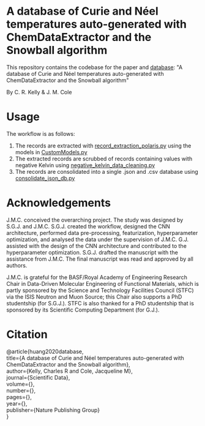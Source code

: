 # A database of Curie and Néel temperatures auto-generated with ChemDataExtractor and the Snowball algorithm 

This repository contains the codebase for the paper and [database](https://doi.org/10.6084/m9.figshare.29559686): "A database of Curie and Néel temperatures auto-generated with ChemDataExtractor and the Snowball algorithm" 

By C. R. Kelly & J. M. Cole

# Usage
The workflow is as follows:

1. The records are extracted with [record_extraction_polaris.py](/record_extraction_polaris.py) using the models in [CustomModels.py](/CustomModels.py)
2. The extracted records are scrubbed of records containing values with negative Kelvin using [negative_kelvin_data_cleaning.py](/negative_kelvin_data_cleaning.py)
3. The records are consolidated into a single .json and .csv database using [consolidate_json_db.py](/consolidate_json_db.py)

# Acknowledgements

J.M.C. conceived the overarching project. The study was designed by S.G.J. and J.M.C. S.G.J. created the workflow, designed the CNN architecture, performed data pre-processing, featurization, hyperparameter optimization, and analysed the data under the supervision of J.M.C. G.J. assisted with the design of the CNN architecture and contributed to the hyperparameter optimization. S.G.J. drafted the manuscript with the assistance from J.M.C. The final manuscript was read and approved by all authors.

J.M.C. is grateful for the BASF/Royal Academy of Engineering Research Chair in Data-Driven Molecular Engineering of Functional Materials, which is partly sponsored by the Science and Technology Facilities Council (STFC) via the ISIS Neutron and Muon Source; this Chair also supports a PhD studentship (for S.G.J.). STFC is also thanked for a PhD studentship that is sponsored by its Scientific Computing Department (for G.J.).

# Citation
@article{huang2020database,  
  title={A database of Curie and Néel temperatures auto-generated with ChemDataExtractor and the Snowball algorithm},  
  author={Kelly, Charles R and Cole, Jacqueline M},  
  journal={Scientific Data},  
  volume={},  
  number={},  
  pages={},  
  year={},  
  publisher={Nature Publishing Group}  
}
